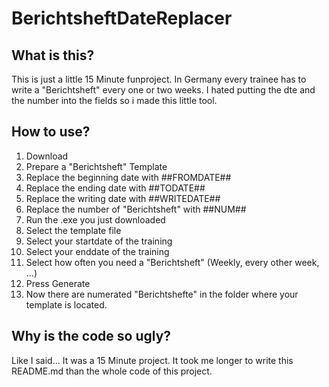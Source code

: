 # BerichtsheftDateReplacer

## What is this?

This is just a little 15 Minute funproject.
In Germany every trainee has to write a "Berichtsheft" every one or two weeks.
I hated putting the dte and the number into the fields so i made this little tool.

## How to use?

1. Download
2. Prepare a "Berichtsheft" Template
3. Replace the beginning date with ##FROMDATE##
4. Replace the ending date with ##TODATE##
5. Replace the writing date with ##WRITEDATE##
6. Replace the number of "Berichtsheft" with ##NUM##
7. Run the .exe you just downloaded
8. Select the template file
9. Select your startdate of the training
10. Select your enddate of the training
11. Select how often you need a "Berichtsheft" (Weekly, every other week, ...)
12. Press Generate
13. Now there are numerated "Berichtshefte" in the folder where your template is located.

## Why is the code so ugly?

Like I said... It was a 15 Minute project. It took me longer to write this README.md than the whole code of this project.
